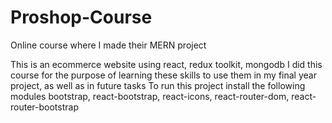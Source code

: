 # Proshop-Course
Online course where I made their MERN project

This is an ecommerce website using react, redux toolkit, mongodb
I did this course for the purpose of learning these skills to use them in my final year project, 
as well as in future tasks
To run this project install the following modules
bootstrap, react-bootstrap, react-icons, react-router-dom,
react-router-bootstrap



